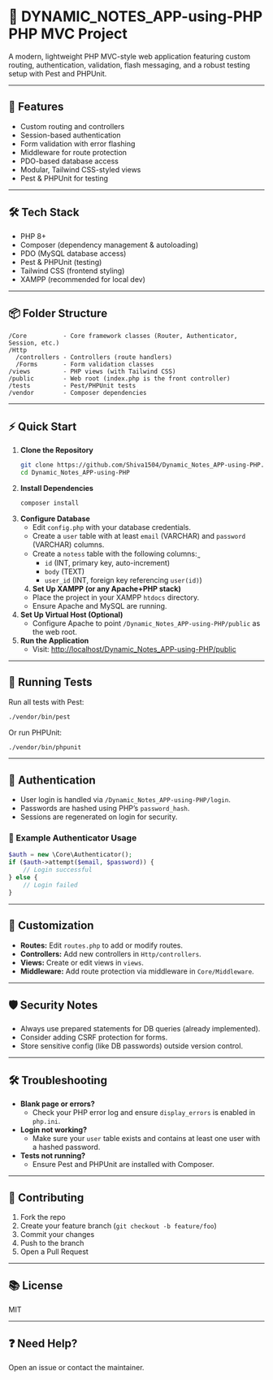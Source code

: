# 📂 DYNAMIC_NOTES_APP-using-PHP PHP MVC Project

A modern, lightweight PHP MVC-style web application featuring custom routing, authentication, validation, flash messaging, and a robust testing setup with Pest and PHPUnit.

---

## 🚀 Features

- Custom routing and controllers  
- Session-based authentication  
- Form validation with error flashing  
- Middleware for route protection  
- PDO-based database access  
- Modular, Tailwind CSS-styled views  
- Pest & PHPUnit for testing  

---

## 🛠️ Tech Stack

- PHP 8+  
- Composer (dependency management & autoloading)  
- PDO (MySQL database access)  
- Pest & PHPUnit (testing)  
- Tailwind CSS (frontend styling)  
- XAMPP (recommended for local dev)  

---

## 📦 Folder Structure

```
/Core          - Core framework classes (Router, Authenticator, Session, etc.)
/Http
  /controllers - Controllers (route handlers)
  /Forms       - Form validation classes
/views         - PHP views (with Tailwind CSS)
/public        - Web root (index.php is the front controller)
/tests         - Pest/PHPUnit tests
/vendor        - Composer dependencies
```

---

## ⚡️ Quick Start

1. **Clone the Repository**
    ```bash
    git clone https://github.com/Shiva1504/Dynamic_Notes_APP-using-PHP.git
    cd Dynamic_Notes_APP-using-PHP
    ```
2. **Install Dependencies**
    ```bash
    composer install
    ```
3. **Configure Database**
    - Edit `config.php` with your database credentials.
    - Create a `user` table with at least `email` (VARCHAR) and `password`
   (VARCHAR) columns.
    - Create a `notess` table with the following columns: ̰
      - `id` (INT, primary key, auto-increment)
      - `body` (TEXT)
      - `user_id` (INT, foreign key referencing `user(id)`)
    4. **Set Up XAMPP (or any Apache+PHP stack)**
    - Place the project in your XAMPP `htdocs` directory.
    - Ensure Apache and MySQL are running.
5. **Set Up Virtual Host (Optional)**
    - Configure Apache to point `/Dynamic_Notes_APP-using-PHP/public` as the web root.
6. **Run the Application**
    - Visit: [http://localhost/Dynamic_Notes_APP-using-PHP/public](http://localhost/Dynamic_Notes_APP-using-PHP/public)

---

## 🧪 Running Tests

Run all tests with Pest:

```bash
./vendor/bin/pest
```

Or run PHPUnit:

```bash
./vendor/bin/phpunit
```

---

## 🔑 Authentication

- User login is handled via `/Dynamic_Notes_APP-using-PHP/login`.  
- Passwords are hashed using PHP’s `password_hash`.  
- Sessions are regenerated on login for security.

### 📝 Example Authenticator Usage

```php
$auth = new \Core\Authenticator();
if ($auth->attempt($email, $password)) {
    // Login successful
} else {
    // Login failed
}
```

---

## 🧩 Customization

- **Routes:** Edit `routes.php` to add or modify routes.  
- **Controllers:** Add new controllers in `Http/controllers`.  
- **Views:** Create or edit views in `views`.  
- **Middleware:** Add route protection via middleware in `Core/Middleware`.

---

## 🛡️ Security Notes

- Always use prepared statements for DB queries (already implemented).  
- Consider adding CSRF protection for forms.  
- Store sensitive config (like DB passwords) outside version control.

---

## 🛠️ Troubleshooting

- **Blank page or errors?**  
  - Check your PHP error log and ensure `display_errors` is enabled in `php.ini`.
- **Login not working?**  
  - Make sure your `user` table exists and contains at least one user with a hashed password.
- **Tests not running?**  
  - Ensure Pest and PHPUnit are installed with Composer.

---

## 🤝 Contributing

1. Fork the repo  
2. Create your feature branch (`git checkout -b feature/foo`)  
3. Commit your changes  
4. Push to the branch  
5. Open a Pull Request

---

## 📚 License

MIT

---

## ❓ Need Help?

Open an issue or contact the maintainer.

